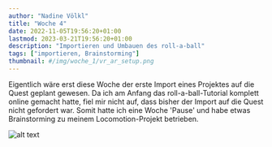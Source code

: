 ```yaml
---
author: "Nadine Völkl"
title: "Woche 4"
date: 2022-11-05T19:56:20+01:00
lastmod: 2023-03-21T19:56:20+01:00
description: "Importieren und Umbauen des roll-a-ball"
tags: ["importieren, Brainstorming"]
thumbnail: #/img/woche_1/vr_ar_setup.png
---
```


Eigentlich wäre erst diese Woche der erste Import eines Projektes auf die Quest geplant gewesen. Da ich am Anfang das roll-a-ball-Tutorial komplett online gemacht hatte, fiel mir nicht auf, dass bisher der Import auf die Quest nicht gefordert war. Somit hatte ich eine Woche 'Pause' und habe etwas Brainstorming zu meinem Locomotion-Projekt betrieben.

![alt text](/img/woche_4/erstes_Brainstorming.png "Ideen, welche Bewegungen benötigt werden um eine Figur zu steuern, z.B. stehen, laufen, rennen, springen, aufheben")
